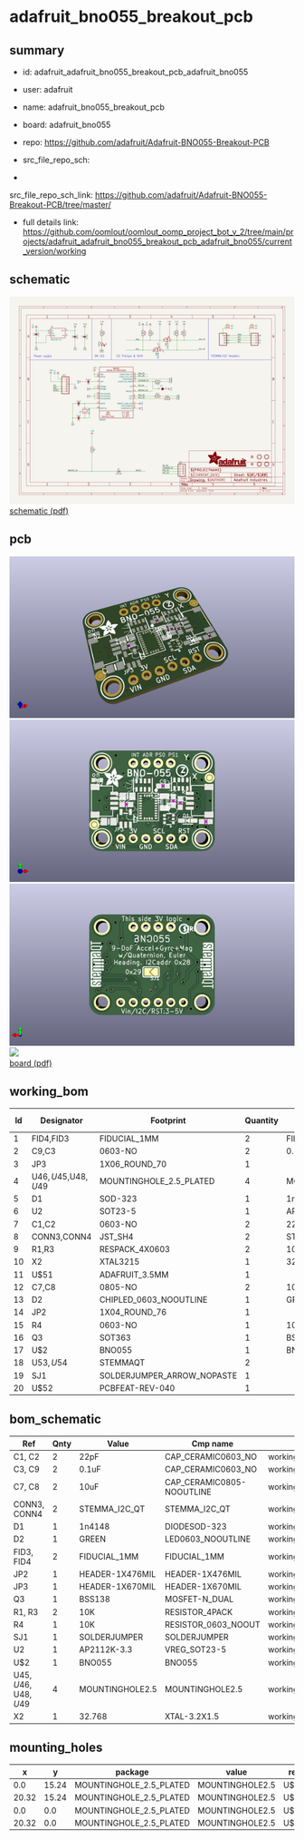 # adafruit_bno055_breakout_pcb
 
## summary 
* id: adafruit_adafruit_bno055_breakout_pcb_adafruit_bno055
* user: adafruit
* name: adafruit_bno055_breakout_pcb
* board: adafruit_bno055
* repo: https://github.com/adafruit/Adafruit-BNO055-Breakout-PCB



* src_file_repo_sch: 
*
 src_file_repo_sch_link: https://github.com/adafruit/Adafruit-BNO055-Breakout-PCB/tree/master/
* full details link: https://github.com/oomlout/oomlout_oomp_project_bot_v_2/tree/main/projects/adafruit_adafruit_bno055_breakout_pcb_adafruit_bno055/current_version/working  

## schematic  
![](working_schematic_600.png)  
[schematic (pdf)](working_schematic.pdf)  

## pcb  
![](working_3d_600.png) 
![](working_3d_front_600.png)  
![](working_3d_back_600.png)  
![](working_600.png)  
[board (pdf)](working.pdf)  

## working_bom
| Id | Designator | Footprint | Quantity | Designation | Supplier and ref |  | None | 
| --- | --- | --- | --- | --- | --- | --- | --- | 
| 1 | FID4,FID3 | FIDUCIAL_1MM | 2 | FIDUCIAL_1MM |  |  | [''] | 
| 2 | C9,C3 | 0603-NO | 2 | 0.1uF |  |  | [''] | 
| 3 | JP3 | 1X06_ROUND_70 | 1 |  |  |  | [''] | 
| 4 | U$46,U$45,U$48,U$49 | MOUNTINGHOLE_2.5_PLATED | 4 | MOUNTINGHOLE2.5 |  |  | [''] | 
| 5 | D1 | SOD-323 | 1 | 1n4148 |  |  | [''] | 
| 6 | U2 | SOT23-5 | 1 | AP2112K-3.3 |  |  | [''] | 
| 7 | C1,C2 | 0603-NO | 2 | 22pF |  |  | [''] | 
| 8 | CONN3,CONN4 | JST_SH4 | 2 | STEMMA_I2C_QT |  |  | [''] | 
| 9 | R1,R3 | RESPACK_4X0603 | 2 | 10K |  |  | [''] | 
| 10 | X2 | XTAL3215 | 1 | 32.768 |  |  | [''] | 
| 11 | U$51 | ADAFRUIT_3.5MM | 1 |  |  |  | [''] | 
| 12 | C7,C8 | 0805-NO | 2 | 10uF |  |  | [''] | 
| 13 | D2 | CHIPLED_0603_NOOUTLINE | 1 | GREEN |  |  | [''] | 
| 14 | JP2 | 1X04_ROUND_76 | 1 |  |  |  | [''] | 
| 15 | R4 | 0603-NO | 1 | 10K |  |  | [''] | 
| 16 | Q3 | SOT363 | 1 | BSS138 |  |  | [''] | 
| 17 | U$2 | BNO055 | 1 | BNO055 |  |  | [''] | 
| 18 | U$53,U$54 | STEMMAQT | 2 |  |  |  | [''] | 
| 19 | SJ1 | SOLDERJUMPER_ARROW_NOPASTE | 1 |  |  |  | [''] | 
| 20 | U$52 | PCBFEAT-REV-040 | 1 |  |  |  | [''] | 


## bom_schematic
| Ref | Qnty | Value | Cmp name | Footprint | Description | Vendor | DNP | 
| --- | --- | --- | --- | --- | --- | --- | --- | 
| C1, C2 | 2 | 22pF | CAP_CERAMIC0603_NO | working:0603-NO |  |  |  | 
| C3, C9 | 2 | 0.1uF | CAP_CERAMIC0603_NO | working:0603-NO |  |  |  | 
| C7, C8 | 2 | 10uF | CAP_CERAMIC0805-NOOUTLINE | working:0805-NO |  |  |  | 
| CONN3, CONN4 | 2 | STEMMA_I2C_QT | STEMMA_I2C_QT | working:JST_SH4 |  |  |  | 
| D1 | 1 | 1n4148 | DIODESOD-323 | working:SOD-323 |  |  |  | 
| D2 | 1 | GREEN | LED0603_NOOUTLINE | working:CHIPLED_0603_NOOUTLINE |  |  |  | 
| FID3, FID4 | 2 | FIDUCIAL_1MM | FIDUCIAL_1MM | working:FIDUCIAL_1MM |  |  |  | 
| JP2 | 1 | HEADER-1X476MIL | HEADER-1X476MIL | working:1X04_ROUND_76 |  |  |  | 
| JP3 | 1 | HEADER-1X670MIL | HEADER-1X670MIL | working:1X06_ROUND_70 |  |  |  | 
| Q3 | 1 | BSS138 | MOSFET-N_DUAL | working:SOT363 |  |  |  | 
| R1, R3 | 2 | 10K | RESISTOR_4PACK | working:RESPACK_4X0603 |  |  |  | 
| R4 | 1 | 10K | RESISTOR_0603_NOOUT | working:0603-NO |  |  |  | 
| SJ1 | 1 | SOLDERJUMPER | SOLDERJUMPER | working:SOLDERJUMPER_ARROW_NOPASTE |  |  |  | 
| U2 | 1 | AP2112K-3.3 | VREG_SOT23-5 | working:SOT23-5 |  |  |  | 
| U$2 | 1 | BNO055 | BNO055 | working:BNO055 |  |  |  | 
| U$45, U$46, U$48, U$49 | 4 | MOUNTINGHOLE2.5 | MOUNTINGHOLE2.5 | working:MOUNTINGHOLE_2.5_PLATED |  |  |  | 
| X2 | 1 | 32.768 | XTAL-3.2X1.5 | working:XTAL3215 |  |  |  | 


## mounting_holes
| x | y | package | value | ref | size | 
| --- | --- | --- | --- | --- | --- | 
| 0.0 | 15.24 | MOUNTINGHOLE_2.5_PLATED | MOUNTINGHOLE2.5 | U$45 | m3 | 
| 20.32 | 15.24 | MOUNTINGHOLE_2.5_PLATED | MOUNTINGHOLE2.5 | U$46 | m3 | 
| 0.0 | 0.0 | MOUNTINGHOLE_2.5_PLATED | MOUNTINGHOLE2.5 | U$48 | m3 | 
| 20.32 | 0.0 | MOUNTINGHOLE_2.5_PLATED | MOUNTINGHOLE2.5 | U$49 | m3 | 


